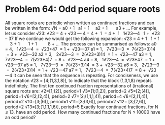 # Problem 64: Odd period square roots
All square roots are periodic when written as continued fractions and
can be written in the form: √N = a0 + 1   a1 + 1     a2 + 1       a3 +
... For example, let us consider √23: √23 = 4 + √23 — 4 = 4 +  1  = 4 + 
1   1√23—4   1 +  √23 – 37 If we continue we would get the following
expansion: √23 = 4 + 1   1 + 1     3 + 1       1 + 1         8 + ... The
process can be summarised as follows: a0 = 4,   1√23—4  =  √23+47  = 1
+  √23—37 a1 = 1,   7√23—3  =  7(√23+3)14  = 3 +  √23—32 a2 = 3,  
2√23—3  =  2(√23+3)14  = 1 +  √23—47 a3 = 1,   7√23—4  =  7(√23+4)7  = 8
+  √23—4 a4 = 8,   1√23—4  =  √23+47  = 1 +  √23—37 a5 = 1,   7√23—3  = 
7(√23+3)14  = 3 +  √23—32 a6 = 3,   2√23—3  =  2(√23+3)14  = 1 +  √23—47
a7 = 1,   7√23—4  =  7(√23+4)7  = 8 +  √23—4 It can be seen that the
sequence is repeating. For conciseness, we use the notation √23 =
\[4;(1,3,1,8)\], to indicate that the block (1,3,1,8) repeats
indefinitely. The first ten continued fraction representations of
(irrational) square roots are: √2=\[1;(2)\], period=1 √3=\[1;(1,2)\],
period=2 √5=\[2;(4)\], period=1 √6=\[2;(2,4)\], period=2
√7=\[2;(1,1,1,4)\], period=4 √8=\[2;(1,4)\], period=2 √10=\[3;(6)\],
period=1 √11=\[3;(3,6)\], period=2 √12= \[3;(2,6)\], period=2
√13=\[3;(1,1,1,1,6)\], period=5 Exactly four continued fractions, for N
≤ 13, have an odd period. How many continued fractions for N ≤ 10000
have an odd period?
